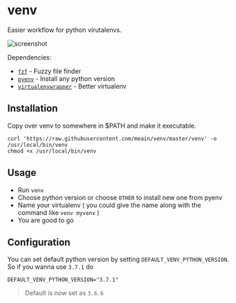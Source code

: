 # venv

Easier workflow for python virutalenvs.

![screenshot](https://i.imgur.com/UETzhSG.png)


Dependencies:

- [`fzf`](https://github.com/junegunn/fzf) - Fuzzy file finder
- [`pyenv`](https://github.com/pyenv/pyenv) - Install any python version
- [`virtualenvwrapper`](https://virtualenvwrapper.readthedocs.io/en/latest/) - Better virtualenv

## Installation

Copy over venv to somewhere in $PATH and make it executable.

```
curl 'https://raw.githubusercontent.com/meain/venv/master/venv' -o /usr/local/bin/venv
chmod +x /usr/local/bin/venv
```

## Usage

- Run `venv`
- Choose python version or choose `OTHER` to install new one from pyenv
- Name your virtualenv ( you could give the name along with the command like `venv myvenv` )
- You are good to go


## Configuration

You can set default python version by setting `DEFAULT_VENV_PYTHON_VERSION`.
So if you wanna use `3.7.1` do
```
DEFAULT_VENV_PYTHON_VERSION="3.7.1"
```

> Default is now set as `3.6.6`

